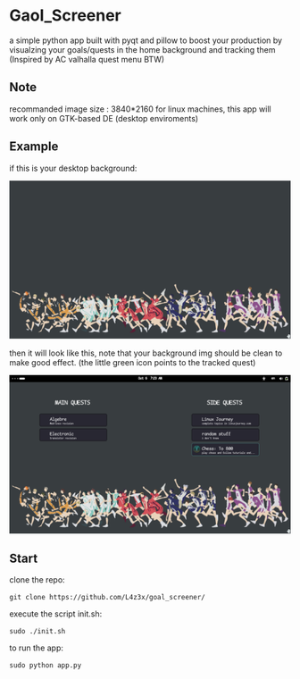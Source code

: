 # Gaol_Screener
a simple python app built with pyqt and pillow to boost your production 
by visualzing your goals/quests in the home background and tracking them
(Inspired by AC valhalla quest menu BTW)
 ## Note
 recommanded image size : 3840*2160
 for linux machines, this app will work only on GTK-based DE (desktop enviroments)
 ## Example
 if this is your desktop background:
 
 ![Logo](./example/background.png)
 
 then it will look like this, note that your background img should be clean to make good effect.
 (the little green icon points to the tracked quest)
 
 ![Logo](./example/output.png)
 
 ## Start
 clone the repo: 
  	
   	git clone https://github.com/L4z3x/goal_screener/
    
 execute the script init.sh:
 	
  	sudo ./init.sh
 to run the app:
 	
  	sudo python app.py

